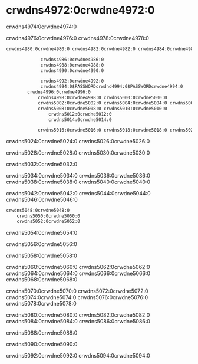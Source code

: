 # crwdns4972:0crwdne4972:0

crwdns4974:0crwdne4974:0

crwdns4976:0crwdne4976:0 crwdns4978:0crwdne4978:0

```xml
crwdns4980:0crwdne4980:0 crwdns4982:0crwdne4982:0 crwdns4984:0crwdne4984:0

             crwdns4986:0crwdne4986:0
             crwdns4988:0crwdne4988:0
             crwdns4990:0crwdne4990:0

             crwdns4992:0crwdne4992:0
             crwdns4994:0$PASSWORDcrwdnd4994:0$PASSWORDcrwdne4994:0
        crwdns4996:0crwdne4996:0
            crwdns4998:0crwdne4998:0 crwdns5000:0crwdne5000:0
            crwdns5002:0crwdne5002:0 crwdns5004:0crwdne5004:0 crwdns5006:0crwdne5006:0
            crwdns5008:0crwdne5008:0 crwdns5010:0crwdne5010:0
                crwdns5012:0crwdne5012:0
                crwdns5014:0crwdne5014:0

            crwdns5016:0crwdne5016:0 crwdns5018:0crwdne5018:0 crwdns5020:0crwdne5020:0 crwdns5022:0crwdne5022:0
```

crwdns5024:0crwdne5024:0 crwdns5026:0crwdne5026:0

crwdns5028:0crwdne5028:0 crwdns5030:0crwdne5030:0

crwdns5032:0crwdne5032:0

crwdns5034:0crwdne5034:0 crwdns5036:0crwdne5036:0 crwdns5038:0crwdne5038:0 crwdns5040:0crwdne5040:0

crwdns5042:0crwdne5042:0 crwdns5044:0crwdne5044:0 crwdns5046:0crwdne5046:0

```xml
crwdns5048:0crwdne5048:0
    crwdns5050:0crwdne5050:0
    crwdns5052:0crwdne5052:0
```

crwdns5054:0crwdne5054:0

crwdns5056:0crwdne5056:0

crwdns5058:0crwdne5058:0

crwdns5060:0crwdne5060:0 crwdns5062:0crwdne5062:0 crwdns5064:0crwdne5064:0 crwdns5066:0crwdne5066:0 crwdns5068:0crwdne5068:0

crwdns5070:0crwdne5070:0 crwdns5072:0crwdne5072:0 crwdns5074:0crwdne5074:0 crwdns5076:0crwdne5076:0 crwdns5078:0crwdne5078:0

crwdns5080:0crwdne5080:0 crwdns5082:0crwdne5082:0 crwdns5084:0crwdne5084:0 crwdns5086:0crwdne5086:0

crwdns5088:0crwdne5088:0

crwdns5090:0crwdne5090:0

crwdns5092:0crwdne5092:0 crwdns5094:0crwdne5094:0